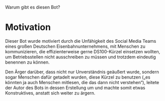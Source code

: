<p id="meta">
<title>DS-100: Motivation</title>
<desc>Warum gibt es diesen Bot?</desc>
</p>

Motivation
==========

Dieser Bot wurde motiviert durch die Unfähigkeit des Social Media Teams eines
großen Deutschen Eisenbahnunternehmens, mit Menschen zu kommunizieren, die
effizienterweise gerne DS100-Kürzel einsetzen wollten, um Betriebsstellen nicht
ausschreiben zu müssen und trotzdem eindeutig benennen zu können.

Den Ärger darüber, dass nicht nur Unverständnis geäußert wurde, sondern sogar
Menschen dafür getadelt wurden, diese Kürzel zu benutzen („es könnten ja auch
Menschen mitlesen, die das dann nicht verstehen“), leitete der Autor des Bots
in dessen Erstellung um und machte somit etwas Konstruktives, anstatt sich
weiter zu ärgern.
